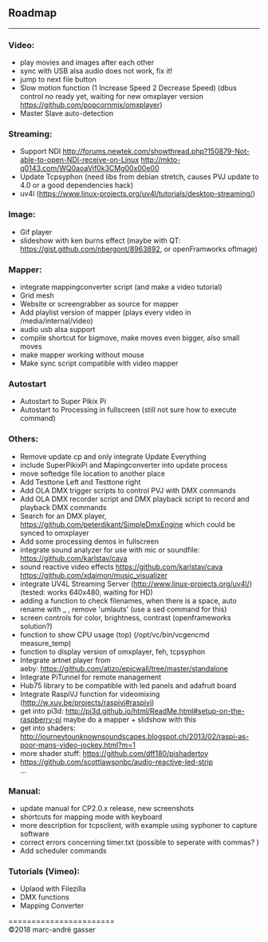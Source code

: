 ## Roadmap
**********

### Video: <br />
- play movies and images after each other <br />
- sync with USB alsa audio does not work, fix it! <br />
- jump to next file button <br />
- Slow motion function (1 Increase Speed 2 Decrease Speed) (dbus control no ready yet, waiting for new omxplayer version https://github.com/popcornmix/omxplayer)<br />
- Master Slave auto-detection<br />

### Streaming: <br />
- Support NDI http://forums.newtek.com/showthread.php?150879-Not-able-to-open-NDI-receive-on-Linux http://mkto-q0143.com/WQ0aoaVif0k3CMg00x00e00 <br />
- Update Tcpsyphon (need libs from debian stretch, causes PVJ update to 4.0 or a good dependencies hack)
- uv4l (https://www.linux-projects.org/uv4l/tutorials/desktop-streaming/)

### Image: <br />
- Gif player <br />
- slideshow with ken burns effect (maybe with QT: https://gist.github.com/nbergont/8963892, or openFramworks ofImage)<br />

### Mapper: <br />
- integrate mappingconverter script (and make a video tutorial) <br />
- Grid mesh <br />
- Website or screengrabber as source for mapper  <br />
- Add playlist version of mapper (plays every video in /media/internal/video) <br />
- audio usb alsa support<br />
- compile shortcut for bigmove, make moves even bigger, also small moves<br />
- make mapper working without mouse<br />
- Make sync script compatible with video mapper <br />

### Autostart
- Autostart to Super Pikix Pi <br />
- Autostart to Processing in fullscreen (still not sure how to execute command) <br />

### Others:<br />
 
- Remove update cp and only integrate Update Everything<br />
- include SuperPikixPi and Mapingconverter into update process<br />
- move softedge file location to another place<br />
- Add Testtone Left and Testtone right  <br />
- Add OLA DMX trigger scripts to control PVJ with DMX commands<br />
- Add OLA DMX recorder script and DMX playback script to record and playback DMX commands <br />
- Search for an DMX player, https://github.com/peterdikant/SimpleDmxEngine which could be synced to omxplayer <br />
- Add some processing demos in fullscreen <br />
- integrate sound analyzer for use with mic or soundfile: https://github.com/karlstav/cava<br />
- sound reactive video effects https://github.com/karlstav/cava https://github.com/xdaimon/music_visualizer<br />
- integrate UV4L Streaming Server (http://www.linux-projects.org/uv4l/) (tested: works 640x480, waiting for HD)<br />
- adding a function to check filenames, when there is a space, auto rename with _ , remove 'umlauts' (use a sed command for this)<br />
- screen controls for color, brightness, contrast (openframeworks solution?) <br />
- function to show CPU usage (top) (/opt/vc/bin/vcgencmd measure_temp)<br />
- function to display version of omxplayer, feh, tcpsyphon<br />
- Integrate artnet player from aeby: https://github.com/atizo/epicwall/tree/master/standalone<br />
- Integrate PiTunnel for remote management <br />
- Hub75 library to be compatible with led panels and adafruit board <br />
- Integrate RaspiVJ function for videomixing (http://w.xuv.be/projects/raspivj#raspivj) <br />
- get into pi3d: http://pi3d.github.io/html/ReadMe.html#setup-on-the-raspberry-pi maybe do a mapper + slidshow with this<br />
- get into shaders: http://journeytounknownsoundscapes.blogspot.ch/2013/02/raspi-as-poor-mans-video-jockey.html?m=1<br />
- more shader stuff: https://github.com/dff180/pishadertoy<br />
- https://github.com/scottlawsonbc/audio-reactive-led-strip<br />
...

### Manual: <br />

- update manual for CP2.0.x release, new screenshots <br />
- shortcuts for mapping mode with keyboard <br />
- more description for tcpsclient, with example using syphoner to capture software <br />
- correct errors concerning timer.txt (possible to seperate with commas? ) <br />
- Add scheduler commands <br />

### Tutorials (Vimeo): <br />

- Uplaod with Filezilla<br />
- DMX functions<br />
- Mapping Converter<br />


=======================<br />
©2018 marc-andré gasser


